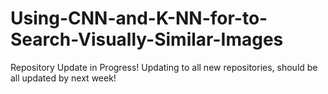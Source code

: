 # Using-CNN-and-K-NN-for-to-Search-Visually-Similar-Images
Repository Update in Progress! Updating to all new repositories, should be all updated by next week!
